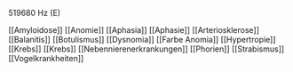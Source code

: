 519680 Hz (E)

[[Amyloidose]]
[[Anomie]]
[[Aphasia]]
[[Aphasie]]
[[Arteriosklerose]]
[[Balanitis]]
[[Botulismus]]
[[Dysnomia]]
[[Farbe Anomia]]
[[Hypertropie]]
[[Krebs]]
[[Krebs]]
[[Nebennierenerkrankungen]]
[[Phorien]]
[[Strabismus]]
[[Vogelkrankheiten]]